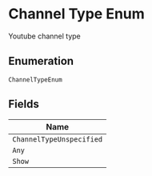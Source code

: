 
# Channel Type Enum

Youtube channel type

## Enumeration

`ChannelTypeEnum`

## Fields

| Name |
|  --- |
| `ChannelTypeUnspecified` |
| `Any` |
| `Show` |

